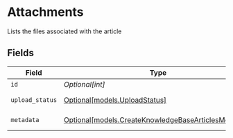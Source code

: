 # Attachments

Lists the files associated with the article


## Fields

| Field                                                                                                    | Type                                                                                                     | Required                                                                                                 | Description                                                                                              |
| -------------------------------------------------------------------------------------------------------- | -------------------------------------------------------------------------------------------------------- | -------------------------------------------------------------------------------------------------------- | -------------------------------------------------------------------------------------------------------- |
| `id`                                                                                                     | *Optional[int]*                                                                                          | :heavy_minus_sign:                                                                                       | Identifier                                                                                               |
| `upload_status`                                                                                          | [Optional[models.UploadStatus]](../models/uploadstatus.md)                                               | :heavy_minus_sign:                                                                                       | Upload status                                                                                            |
| `metadata`                                                                                               | [Optional[models.CreateKnowledgeBaseArticlesMetadata]](../models/createknowledgebasearticlesmetadata.md) | :heavy_minus_sign:                                                                                       | Attachment metadata                                                                                      |